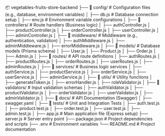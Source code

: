 📦 vegetables-fruits-store-backend
├── 📁 config/           # Configuration files (e.g., database, environment variables)
│   ├── db.js           # Database connection setup
│   ├── env.js          # Environment variable configurations
│
├── 📁 controllers/      # Route handlers (Business logic)
│   ├── authController.js
│   ├── productController.js
│   ├── orderController.js
│   ├── userController.js
│   ├── adminController.js
│
├── 📁 middleware/       # Middleware (e.g., authentication, validation)
│   ├── authMiddleware.js
│   ├── adminMiddleware.js
│   ├── errorMiddleware.js
│
├── 📁 models/           # Database models (Prisma schema)
│   ├── User.js
│   ├── Product.js
│   ├── Order.js
│   ├── Admin.js
│
├── 📁 routes/           # API route definitions
│   ├── authRoutes.js
│   ├── productRoutes.js
│   ├── orderRoutes.js
│   ├── userRoutes.js
│   ├── adminRoutes.js
│
├── 📁 services/         # Business logic services
│   ├── authService.js
│   ├── productService.js
│   ├── orderService.js
│   ├── userService.js
│   ├── adminService.js
│
├── 📁 utils/            # Utility functions
│   ├── generateToken.js
│   ├── errorHandler.js
│   ├── roleValidator.js
│
├── 📁 validators/       # Input validation schemas
│   ├── authValidator.js
│   ├── productValidator.js
│   ├── orderValidator.js
│   ├── userValidator.js
│   ├── adminValidator.js
│
├── 📁 docs/             # API Documentation (Swagger)
│   ├── swagger.yaml
│
├── 📁 tests/            # Unit and Integration Tests
│   ├── auth.test.js
│   ├── product.test.js
│   ├── order.test.js
│   ├── user.test.js
│   ├── admin.test.js
│
├── app.js              # Main application file (Express setup)
├── server.js           # Server entry point
├── package.json        # Project dependencies and scripts
├── .env               # Environment variables
└── README.md           # Project documentation